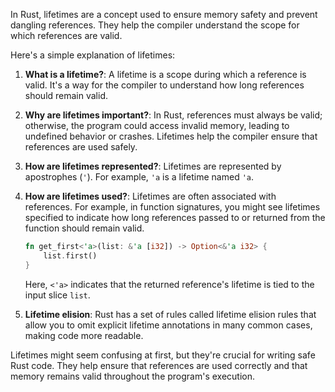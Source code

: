 In Rust, lifetimes are a concept used to ensure memory safety and prevent dangling references. They help the compiler understand the scope for which references are valid.

Here's a simple explanation of lifetimes:

1. **What is a lifetime?**: A lifetime is a scope during which a reference is valid. It's a way for the compiler to understand how long references should remain valid.

2. **Why are lifetimes important?**: In Rust, references must always be valid; otherwise, the program could access invalid memory, leading to undefined behavior or crashes. Lifetimes help the compiler ensure that references are used safely.

3. **How are lifetimes represented?**: Lifetimes are represented by apostrophes (`'`). For example, `'a` is a lifetime named `'a`.

4. **How are lifetimes used?**: Lifetimes are often associated with references. For example, in function signatures, you might see lifetimes specified to indicate how long references passed to or returned from the function should remain valid.

   ```rust
   fn get_first<'a>(list: &'a [i32]) -> Option<&'a i32> {
       list.first()
   }
   ```

   Here, `<'a>` indicates that the returned reference's lifetime is tied to the input slice `list`.

5. **Lifetime elision**: Rust has a set of rules called lifetime elision rules that allow you to omit explicit lifetime annotations in many common cases, making code more readable.

Lifetimes might seem confusing at first, but they're crucial for writing safe Rust code. They help ensure that references are used correctly and that memory remains valid throughout the program's execution.